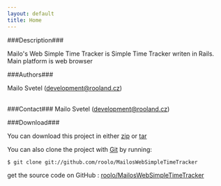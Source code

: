 ```yaml
---
layout: default
title: Home
---
```

###Description###

<div class="description">
Mailo's Web Simple Time Tracker is Simple Time Tracker writen in Rails. Main platform is web browser
</div>

###Authors###

Mailo Svetel (development@rooland.cz)<br/><br/>

###Contact###
Mailo Svetel (development@rooland.cz)<br/>

###Download###

You can download this project in either
[zip](http://github.com/roolo/MailosWebSimpleTimeTracker/zipball/master) or
[tar](http://github.com/roolo/MailosWebSimpleTimeTracker/tarball/master)
 
You can also clone the project with <a href="http://git-scm.com">Git</a>
by running:

    $ git clone git://github.com/roolo/MailosWebSimpleTimeTracker

<div class="footer">
get the source code on GitHub : <a href="http://github.com/roolo/MailosWebSimpleTimeTracker">roolo/MailosWebSimpleTimeTracker</a>
</div>

